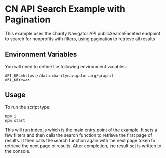 # CN API Search Example with Pagination

This example uses the Charity Navigator API publicSearchFaceted endpoint to search
for nonprofits with filters, using pagination to retrieve all results

## Environment Variables

You will need to define the following environment variables:

```
API_URL=https://data.charitynavigator.org/graphql
API_KEY=xxx
```

## Usage

To run the script type:

```
npm i
npm start
```

This will run index.js which is the main entry point of the example. It sets a few filters and then calls the search function to retrieve the first page of results. It then calls the search function again with the next page token to retrieve the next page of results. After completion, the result set is written to the console.
